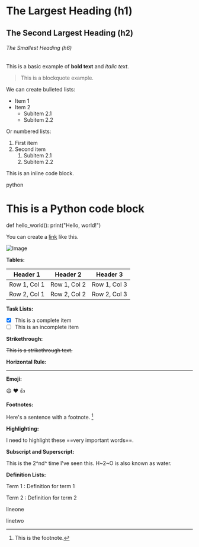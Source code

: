 
# The Largest Heading (h1)
## The Second Largest Heading (h2)
###### The Smallest Heading (h6)

This is a basic example of **bold text** and *italic text*.

> This is a blockquote example.

We can create bulleted lists:
- Item 1
- Item 2
  - Subitem 2.1
  - Subitem 2.2

Or numbered lists:
1. First item
2. Second item
   1. Subitem 2.1
   2. Subitem 2.2

This is an inline code block.

python
# This is a Python code block
def hello_world():
    print("Hello, world!")


You can create a [link](https://www.github.com) like this.

![Image](https://github.githubassets.com/images/modules/logos_page/GitHub-Mark.png)

**Tables:**

| Header 1 | Header 2 | Header 3 |
| -------- | -------- | -------- |
| Row 1, Col 1 | Row 1, Col 2 | Row 1, Col 3 |
| Row 2, Col 1 | Row 2, Col 2 | Row 2, Col 3 |

**Task Lists:**

- [x] This is a complete item
- [ ] This is an incomplete item

**Strikethrough:**

~~This is a strikethrough text.~~

**Horizontal Rule:**

---

**Emoji:**

:smile: :heart: :+1:

**Footnotes:**

Here's a sentence with a footnote. [^1]

[^1]: This is the footnote.

**Highlighting:**

I need to highlight these ==very important words==.

**Subscript and Superscript:**

This is the 2^nd^ time I've seen this. H~2~O is also known as water.

**Definition Lists:**

Term 1
: Definition for term 1

Term 2
: Definition for term 2




lineone

linetwo
